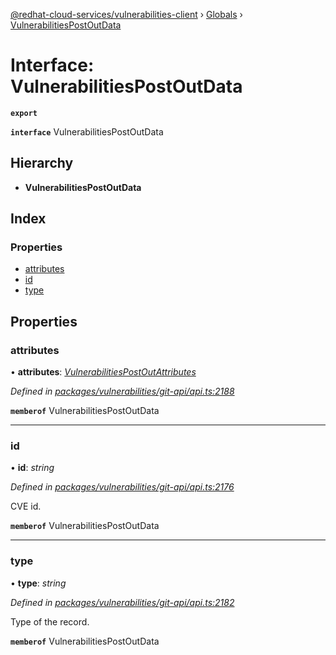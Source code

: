 [@redhat-cloud-services/vulnerabilities-client](../README.md) › [Globals](../globals.md) › [VulnerabilitiesPostOutData](vulnerabilitiespostoutdata.md)

# Interface: VulnerabilitiesPostOutData

**`export`** 

**`interface`** VulnerabilitiesPostOutData

## Hierarchy

* **VulnerabilitiesPostOutData**

## Index

### Properties

* [attributes](vulnerabilitiespostoutdata.md#attributes)
* [id](vulnerabilitiespostoutdata.md#id)
* [type](vulnerabilitiespostoutdata.md#type)

## Properties

###  attributes

• **attributes**: *[VulnerabilitiesPostOutAttributes](vulnerabilitiespostoutattributes.md)*

*Defined in [packages/vulnerabilities/git-api/api.ts:2188](https://github.com/RedHatInsights/javascript-clients/blob/master/packages/vulnerabilities/git-api/api.ts#L2188)*

**`memberof`** VulnerabilitiesPostOutData

___

###  id

• **id**: *string*

*Defined in [packages/vulnerabilities/git-api/api.ts:2176](https://github.com/RedHatInsights/javascript-clients/blob/master/packages/vulnerabilities/git-api/api.ts#L2176)*

CVE id.

**`memberof`** VulnerabilitiesPostOutData

___

###  type

• **type**: *string*

*Defined in [packages/vulnerabilities/git-api/api.ts:2182](https://github.com/RedHatInsights/javascript-clients/blob/master/packages/vulnerabilities/git-api/api.ts#L2182)*

Type of the record.

**`memberof`** VulnerabilitiesPostOutData
